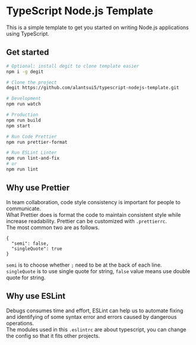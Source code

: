 # TypeScript Node.js Template
This is a simple template to get you started on writing Node.js applications using TypeScript.

## Get started

```bash
# Optional: install degit to clone template easier
npm i -g degit

# Clone the project
degit https://github.com/alantsui5/typescript-nodejs-template.git

# Development
npm run watch

# Production
npm run build
npm start

# Run Code Prettier 
npm run prettier-format

# Run ESLint Linter
npm run lint-and-fix
# or
npm run lint
```

## Why use Prettier
In team collaboration, code style consistency is important for people to communicate. <br />
What Prettier does is format the code to maintain consistent style while increase readability.
Prettier can be customized with `.prettierrc`. <br> The most common two are as follows.
```
{
  "semi": false,
  "singleQuote": true
}
```
`semi` is to choose whether `;` need to be at the back of each line. <br />
`singleQuote` is to use single quote for string, 
`false` value means use double quote for string.

## Why use ESLint
Debugs consumes time and effort, ESLint can help us to automate fixing and identifying of some syntax error and errors caused by dangerous operations. <br />
The modules used in this `.eslintrc` are about typescript, you can change the config so that it fits other projects.
